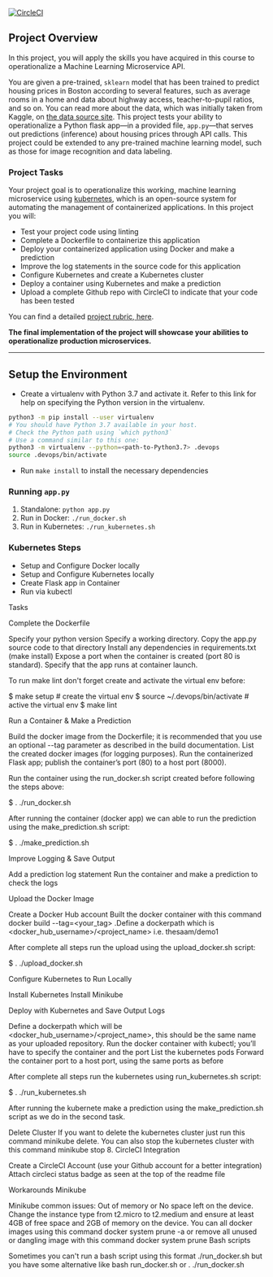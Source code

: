 [![CircleCI](https://dl.circleci.com/status-badge/img/gh/thesaam/project4Demo/tree/main.svg?style=svg)](https://dl.circleci.com/status-badge/redirect/gh/thesaam/project4Demo/tree/main)

## Project Overview

In this project, you will apply the skills you have acquired in this course to operationalize a Machine Learning Microservice API. 

You are given a pre-trained, `sklearn` model that has been trained to predict housing prices in Boston according to several features, such as average rooms in a home and data about highway access, teacher-to-pupil ratios, and so on. You can read more about the data, which was initially taken from Kaggle, on [the data source site](https://www.kaggle.com/c/boston-housing). This project tests your ability to operationalize a Python flask app—in a provided file, `app.py`—that serves out predictions (inference) about housing prices through API calls. This project could be extended to any pre-trained machine learning model, such as those for image recognition and data labeling.

### Project Tasks

Your project goal is to operationalize this working, machine learning microservice using [kubernetes](https://kubernetes.io/), which is an open-source system for automating the management of containerized applications. In this project you will:
* Test your project code using linting
* Complete a Dockerfile to containerize this application
* Deploy your containerized application using Docker and make a prediction
* Improve the log statements in the source code for this application
* Configure Kubernetes and create a Kubernetes cluster
* Deploy a container using Kubernetes and make a prediction
* Upload a complete Github repo with CircleCI to indicate that your code has been tested

You can find a detailed [project rubric, here](https://review.udacity.com/#!/rubrics/2576/view).

**The final implementation of the project will showcase your abilities to operationalize production microservices.**

---

## Setup the Environment

* Create a virtualenv with Python 3.7 and activate it. Refer to this link for help on specifying the Python version in the virtualenv. 
```bash
python3 -m pip install --user virtualenv
# You should have Python 3.7 available in your host. 
# Check the Python path using `which python3`
# Use a command similar to this one:
python3 -m virtualenv --python=<path-to-Python3.7> .devops
source .devops/bin/activate
```
* Run `make install` to install the necessary dependencies

### Running `app.py`

1. Standalone:  `python app.py`
2. Run in Docker:  `./run_docker.sh`
3. Run in Kubernetes:  `./run_kubernetes.sh`

### Kubernetes Steps

* Setup and Configure Docker locally
* Setup and Configure Kubernetes locally
* Create Flask app in Container
* Run via kubectl

Tasks

Complete the Dockerfile

Specify your python version Specify a working directory. Copy the app.py source code to that directory Install any dependencies in requirements.txt (make install) Expose a port when the container is created (port 80 is standard). Specify that the app runs at container launch.

To run make lint don't forget create and activate the virtual env before:

$ make setup # create the virtual env $ source ~/.devops/bin/activate # active the virtual env $ make lint

Run a Container & Make a Prediction

Build the docker image from the Dockerfile; it is recommended that you use an optional --tag parameter as described in the build documentation. List the created docker images (for logging purposes). Run the containerized Flask app; publish the container’s port (80) to a host port (8000).

Run the container using the run_docker.sh script created before following the steps above:

$ . ./run_docker.sh 

After running the container (docker app) we can able to run the prediction using the make_prediction.sh script:

$ . ./make_prediction.sh 

Improve Logging & Save Output

Add a prediction log statement Run the container and make a prediction to check the logs

Upload the Docker Image

Create a Docker Hub account Built the docker container with this command docker build --tag=<your_tag> .Define a dockerpath which is <docker_hub_username>/<project_name> i.e. thesaam/demo1

After complete all steps run the upload using the upload_docker.sh script:

$ . ./upload_docker.sh

Configure Kubernetes to Run Locally

Install Kubernetes Install Minikube

Deploy with Kubernetes and Save Output Logs

Define a dockerpath which will be <docker_hub_username>/<project_name>, this should be the same name as your uploaded repository. Run the docker container with kubectl; you’ll have to specify the container and the port List the kubernetes pods Forward the container port to a host port, using the same ports as before

After complete all steps run the kubernetes using run_kubernetes.sh script:

$ . ./run_kubernetes.sh

After running the kubernete make a prediction using the make_prediction.sh script as we do in the second task.

Delete Cluster
If you want to delete the kubernetes cluster just run this command minikube delete. You can also stop the kubernetes cluster with this command minikube stop 8. CircleCI Integration

Create a CircleCI Account (use your Github account for a better integration)
Attach circleci status badge as seen at the top of the readme file


Workarounds Minikube

Minikube common issues: Out of memory or No space left on the device. Change the instance type from t2.micro to t2.medium and ensure at least 4GB of free space and 2GB of memory on the device. You can all docker images using this command docker system prune -a or remove all unused or dangling image with this command docker system prune Bash scripts

Sometimes you can't run a bash script using this format ./run_docker.sh but you have some alternative like bash run_docker.sh or . ./run_docker.sh

